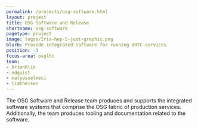 ```yaml
---
permalink: /projects/osg-software.html
layout: project
title: OSG Software and Release
shortname: osg-software
pagetype: project
image: logos/Iris-hep-5-just-graphic.png
blurb: Provide integrated software for running dHTC services
position: -3
focus-area: osglhc
team:
- brianhlin
- edquist
- matyasselmeci
- timtheisen
---
```


The OSG Software and Release team produces and supports the integrated software systems
that comprise the OSG fabric of production services.
Additionally, the team produces tooling and documentation related to the software.
